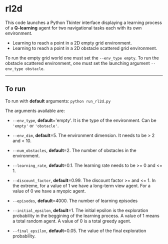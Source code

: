# rl2d

This code launches a Python Tkinter interface displaying a learning process of a **Q-learning** agent for two navigational tasks each with its own environment. 
* Learning to reach a point in a 2D empty grid environment.
* Learning to reach a point in a 2D obstacle scattered grid environment.

To run the empty grid world one must set the `--env_type empty`. To run the obstacle scattered environment, one must set the launching argument `--env_type obstacle`.

___

## To run
To run with **default** arguments: `python run_rl2d.py`

The arguments available are:
* `--env_type`, **default**='empty'. It is the type of the environment. Can be `'empty'` or `'obstacle'`.
* `--env_dim`, **default**=5. The environment dimension. It needs to be > 2 and < 10.
* `--num_obstacles`, **default**=2. The number of obstacles in the environment.

* `--learning_rate`, **default**=0.1. The learning rate needs to be >= 0 and <= 1.
* `--discount_factor`, **default**=0.99. The discount factor >= and <= 1. In the extreme, for a value of 1 we have a long-term view agent. For a value of 0 we have a myopic agent.
* `--episodes`, **default**=4000. The number of learning episodes
* `--initial_epsilon`, **default**=1. The initial epsilon is the exploration probability in the beggining of the learning process. A value of 1 means a total random agent. A value of 0 is a total greedy agent.
* `--final_epsilon`, **default**=0.05. The value of the final exploration probability.